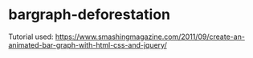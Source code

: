 # bargraph-deforestation

Tutorial used: https://www.smashingmagazine.com/2011/09/create-an-animated-bar-graph-with-html-css-and-jquery/
